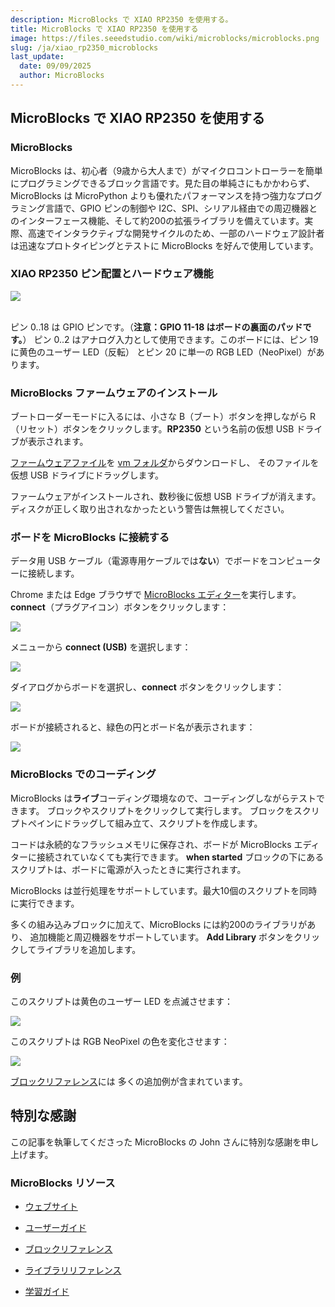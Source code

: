 ```yaml
---
description: MicroBlocks で XIAO RP2350 を使用する。
title: MicroBlocks で XIAO RP2350 を使用する
image: https://files.seeedstudio.com/wiki/microblocks/microblocks.png
slug: /ja/xiao_rp2350_microblocks
last_update:
  date: 09/09/2025
  author: MicroBlocks
---
```


## MicroBlocks で XIAO RP2350 を使用する

### MicroBlocks

MicroBlocks は、初心者（9歳から大人まで）がマイクロコントローラーを簡単にプログラミングできるブロック言語です。見た目の単純さにもかかわらず、MicroBlocks は MicroPython よりも優れたパフォーマンスを持つ強力なプログラミング言語で、GPIO ピンの制御や I2C、SPI、シリアル経由での周辺機器とのインターフェース機能、そして約200の拡張ライブラリを備えています。実際、高速でインタラクティブな開発サイクルのため、一部のハードウェア設計者は迅速なプロトタイピングとテストに MicroBlocks を好んで使用しています。

### XIAO RP2350 ピン配置とハードウェア機能

<div style={{textAlign:'center'}}><img src="https://files.seeedstudio.com/wiki/microblocks/xiao-rp2350-pinout.png" style={{width:600, height:'auto'}}/></div><br />

ピン 0..18 は GPIO ピンです。（**注意：GPIO 11-18 はボードの裏面のパッドです。**）
ピン 0..2 はアナログ入力として使用できます。このボードには、ピン 19 に黄色のユーザー LED（反転）
とピン 20 に単一の RGB LED（NeoPixel）があります。

### MicroBlocks ファームウェアのインストール

ブートローダーモードに入るには、小さな B（ブート）ボタンを押しながら R（リセット）ボタンをクリックします。**RP2350** という名前の仮想 USB ドライブが表示されます。

[ファームウェアファイル](https://microblocks.fun/downloads/latest/vm/vm_xiao_rp2350.uf2)を
[vm フォルダ](https://microblocks.fun/downloads/latest/vm)からダウンロードし、
そのファイルを仮想 USB ドライブにドラッグします。

ファームウェアがインストールされ、数秒後に仮想 USB ドライブが消えます。
ディスクが正しく取り出されなかったという警告は無視してください。

### ボードを MicroBlocks に接続する

データ用 USB ケーブル（電源専用ケーブルでは**ない**）でボードをコンピューターに接続します。

Chrome または Edge ブラウザで [MicroBlocks エディター](https://microblocks.fun/run/microblocks.html)を実行します。
**connect**（プラグアイコン）ボタンをクリックします：

<div style={{textAlign:'center'}}><img src="https://files.seeedstudio.com/wiki/microblocks/connect-button.png" style={{width:200, height:'auto'}}/></div>

メニューから **connect (USB)** を選択します：

<div style={{textAlign:'center'}}><img src="https://files.seeedstudio.com/wiki/microblocks/connect-menu.png" style={{width:200, height:'auto'}}/></div>

ダイアログからボードを選択し、**connect** ボタンをクリックします：

<div style={{textAlign:'center'}}><img src="https://files.seeedstudio.com/wiki/microblocks/connect-dialog-rp2350.png" style={{width:200, height:'auto'}}/></div>

ボードが接続されると、緑色の円とボード名が表示されます：

<div style={{textAlign:'center'}}><img src="https://files.seeedstudio.com/wiki/microblocks/connected-rp2350.png" style={{width:200, height:'auto'}}/></div>

### MicroBlocks でのコーディング

MicroBlocks は**ライブ**コーディング環境なので、コーディングしながらテストできます。
ブロックやスクリプトをクリックして実行します。
ブロックをスクリプトペインにドラッグして組み立て、スクリプトを作成します。

コードは永続的なフラッシュメモリに保存され、ボードが
MicroBlocks エディターに接続されていなくても実行できます。
**when started** ブロックの下にあるスクリプトは、ボードに電源が入ったときに実行されます。

MicroBlocks は並行処理をサポートしています。最大10個のスクリプトを同時に実行できます。

多くの組み込みブロックに加えて、MicroBlocks には約200のライブラリがあり、
追加機能と周辺機器をサポートしています。
**Add Library** ボタンをクリックしてライブラリを追加します。

### 例

このスクリプトは黄色のユーザー LED を点滅させます：

<div style={{textAlign:'center'}}><img src="https://files.seeedstudio.com/wiki/microblocks/xiao-blink.png" style={{width:200, height:'auto'}}/></div>

このスクリプトは RGB NeoPixel の色を変化させます：

<div style={{textAlign:'center'}}><img src="https://files.seeedstudio.com/wiki/microblocks/xiao-rp2350-neopixel.png" style={{width:200, height:'auto'}}/></div>

[ブロックリファレンス](https://wiki.microblocks.fun/en/reference_manual)には
多くの追加例が含まれています。

## 特別な感謝

この記事を執筆してくださった MicroBlocks の John さんに特別な感謝を申し上げます。

### MicroBlocks リソース

- [ウェブサイト](https://microblocks.fun)

- [ユーザーガイド](https://wiki.microblocks.fun/en/ide)

- [ブロックリファレンス](https://wiki.microblocks.fun/en/reference_manual)

- [ライブラリリファレンス](https://wiki.microblocks.fun/en/libraries)

- [学習ガイド](https://learn.microblocks.fun)
